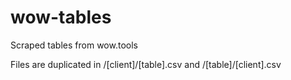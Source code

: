 # wow-tables

Scraped tables from wow.tools

Files are duplicated in /[client]/[table].csv and /[table]/[client].csv
